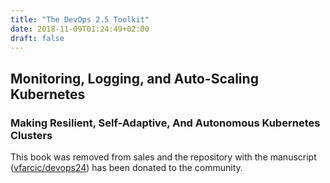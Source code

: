 ```yaml
---
title: "The DevOps 2.5 Toolkit"
date: 2018-11-09T01:24:49+02:00
draft: false
---
```


## Monitoring, Logging, and Auto-Scaling Kubernetes

### Making Resilient, Self-Adaptive, And Autonomous Kubernetes Clusters

This book was removed from sales and the repository with the manuscript ([vfarcic/devops24](https://github.com/vfarcic/devops24)) has been donated to the community.
